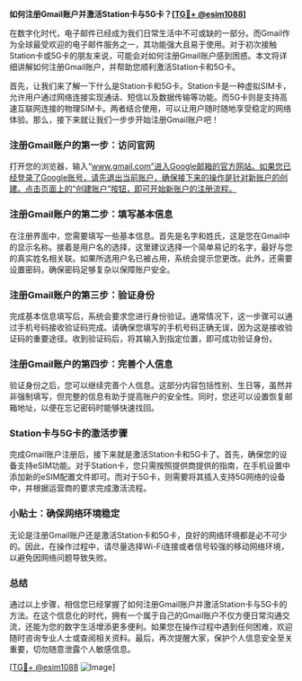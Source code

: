 **如何注册Gmail账户并激活Station卡与5G卡？[[TG💪+ @esim1088](https://t.me/s/esim1088)]**

在数字化时代，电子邮件已经成为我们日常生活中不可或缺的一部分。而Gmail作为全球最受欢迎的电子邮件服务之一，其功能强大且易于使用。对于初次接触Station卡或5G卡的朋友来说，可能会对如何注册Gmail账户感到困惑。本文将详细讲解如何注册Gmail账户，并帮助您顺利激活Station卡和5G卡。

首先，让我们来了解一下什么是Station卡和5G卡。Station卡是一种虚拟SIM卡，允许用户通过网络连接实现通话、短信以及数据传输等功能。而5G卡则是支持高速互联网连接的物理SIM卡。两者结合使用，可以让用户随时随地享受稳定的网络体验。那么，接下来就让我们一步步开始注册Gmail账户吧！

### 注册Gmail账户的第一步：访问官网

打开您的浏览器，输入“www.gmail.com”进入Google邮箱的官方网站。如果您已经登录了Google账号，请先退出当前账户，确保接下来的操作是针对新账户的创建。点击页面上的“创建账户”按钮，即可开始新账户的注册流程。

### 注册Gmail账户的第二步：填写基本信息

在注册界面中，您需要填写一些基本信息。首先是名字和姓氏，这是您在Gmail中的显示名称。接着是用户名的选择，这里建议选择一个简单易记的名字，最好与您的真实姓名相关联。如果所选用户名已被占用，系统会提示您更改。此外，还需要设置密码，确保密码足够复杂以保障账户安全。

### 注册Gmail账户的第三步：验证身份

完成基本信息填写后，系统会要求您进行身份验证。通常情况下，这一步骤可以通过手机号码接收验证码完成。请确保您填写的手机号码正确无误，因为这是接收验证码的重要途径。收到验证码后，将其输入到指定位置，即可成功验证身份。

### 注册Gmail账户的第四步：完善个人信息

验证身份之后，您可以继续完善个人信息。这部分内容包括性别、生日等，虽然并非强制填写，但完整的信息有助于提高账户的安全性。同时，您还可以设置恢复邮箱地址，以便在忘记密码时能够快速找回。

### Station卡与5G卡的激活步骤

完成Gmail账户注册后，接下来就是激活Station卡和5G卡了。首先，确保您的设备支持eSIM功能。对于Station卡，您只需按照提供商提供的指南，在手机设置中添加新的eSIM配置文件即可。而对于5G卡，则需要将其插入支持5G网络的设备中，并根据运营商的要求完成激活流程。

### 小贴士：确保网络环境稳定

无论是注册Gmail账户还是激活Station卡和5G卡，良好的网络环境都是必不可少的。因此，在操作过程中，请尽量选择Wi-Fi连接或者信号较强的移动网络环境，以避免因网络问题导致失败。

### 总结

通过以上步骤，相信您已经掌握了如何注册Gmail账户并激活Station卡与5G卡的方法。在这个信息化的时代，拥有一个属于自己的Gmail账户不仅方便日常沟通交流，还能为您的数字生活增添更多便利。如果您在操作过程中遇到任何困难，欢迎随时咨询专业人士或查阅相关资料。最后，再次提醒大家，保护个人信息安全至关重要，切勿随意泄露个人敏感信息。

[[TG💪+ @esim1088](https://t.me/s/esim1088) ![Image](https://i.postimg.cc/4NQfJmqS/Snipaste-2025-05-13-00-14-12.png)]